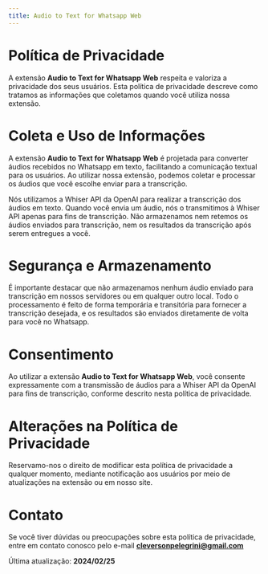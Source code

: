 ```yaml
---
title: Audio to Text for Whatsapp Web
---
```


<style>
footer {
  display: none !important;
}
</style>

# Política de Privacidade
A extensão **Audio to Text for Whatsapp Web** respeita e valoriza a privacidade dos seus usuários. Esta política de privacidade descreve como tratamos as informações que coletamos quando você utiliza nossa extensão.

# Coleta e Uso de Informações
A extensão **Audio to Text for Whatsapp Web** é projetada para converter áudios recebidos no Whatsapp em texto, facilitando a comunicação textual para os usuários. Ao utilizar nossa extensão, podemos coletar e processar os áudios que você escolhe enviar para a transcrição.

Nós utilizamos a Whiser API da OpenAI para realizar a transcrição dos áudios em texto. Quando você envia um áudio, nós o transmitimos à Whiser API apenas para fins de transcrição. Não armazenamos nem retemos os áudios enviados para transcrição, nem os resultados da transcrição após serem entregues a você.

# Segurança e Armazenamento
É importante destacar que não armazenamos nenhum áudio enviado para transcrição em nossos servidores ou em qualquer outro local. Todo o processamento é feito de forma temporária e transitória para fornecer a transcrição desejada, e os resultados são enviados diretamente de volta para você no Whatsapp.

# Consentimento
Ao utilizar a extensão **Audio to Text for Whatsapp Web**, você consente expressamente com a transmissão de áudios para a Whiser API da OpenAI para fins de transcrição, conforme descrito nesta política de privacidade.

# Alterações na Política de Privacidade
Reservamo-nos o direito de modificar esta política de privacidade a qualquer momento, mediante notificação aos usuários por meio de atualizações na extensão ou em nosso site.

# Contato
Se você tiver dúvidas ou preocupações sobre esta política de privacidade, entre em contato conosco pelo e-mail **cleversonpelegrini@gmail.com**

Última atualização: **2024/02/25**